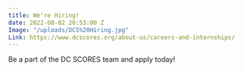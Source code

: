 ```yaml
---
title: We're Hiring!
date: 2022-08-02 20:53:00 Z
Image: "/uploads/DCS%20Hiring.jpg"
Link: https://www.dcscores.org/about-us/careers-and-internships/
---
```


Be a part of the DC SCORES team and apply today!